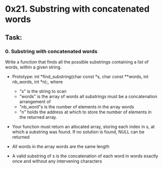 # 0x21. Substring with concatenated words

## Task:

### 0. Substring with concatenated words
Write a function that finds all the possible substrings containing a list of words, within a given string.

* Prototype: int *find_substring(char const *s, char const **words, int nb_words, int *n);, where
    * "s" is the string to scan
    * "words" is the array of words all substrings must be a concatenation arrangement of
    * "nb_word"s is the number of elements in the array words
    * "n" holds the address at which to store the number of elements in the returned array.

* Your function must return an allocated array, storing each index in s, at which a substring was found. If no solution is found, NULL can be returned
* All words in the array words are the same length
 * A valid substring of s is the concatenation of each word in words exactly once and without any intervening characters						